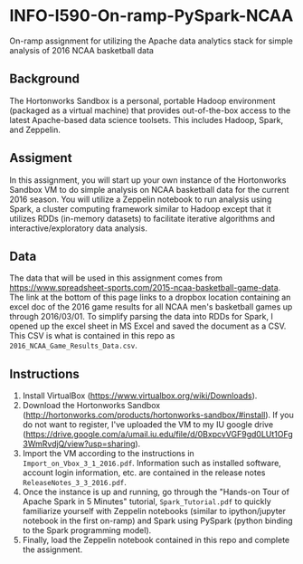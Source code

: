 # INFO-I590-On-ramp-PySpark-NCAA
On-ramp assignment for utilizing the Apache data analytics stack for simple analysis of 2016 NCAA basketball data

## Background
The Hortonworks Sandbox is a personal, portable Hadoop environment (packaged as a virtual machine) that provides out-of-the-box access to the latest Apache-based data science toolsets. This includes Hadoop, Spark, and Zeppelin.

## Assigment
In this assignment, you will start up your own instance of the Hortonworks Sandbox VM to do simple analysis on NCAA basketball data for the current 2016 season. You will utilize a Zeppelin notebook to run analysis using Spark, a cluster computing framework similar to Hadoop except that it utilizes RDDs (in-memory datasets) to facilitate iterative algorithms and interactive/exploratory data analysis.

## Data
The data that will be used in this assignment comes from https://www.spreadsheet-sports.com/2015-ncaa-basketball-game-data. The link at the bottom of this page links to a dropbox location containing an excel doc of the 2016 game results for all NCAA men's basketball games up through 2016/03/01. To simplify parsing the data into RDDs for Spark, I opened up the excel sheet in MS Excel and saved the document as a CSV. This CSV is what is contained in this repo as `2016_NCAA_Game_Results_Data.csv`.

## Instructions
1. Install VirtualBox (https://www.virtualbox.org/wiki/Downloads).
2. Download the Hortonworks Sandbox (http://hortonworks.com/products/hortonworks-sandbox/#install). If you do not want to register, I've uploaded the VM to my IU google drive (https://drive.google.com/a/umail.iu.edu/file/d/0BxpcvVGF9gd0LUt1OFg3WmRvdjQ/view?usp=sharing).
3. Import the VM according to the instructions in `Import_on_Vbox_3_1_2016.pdf`. Information such as installed software, account login information, etc. are contained in the release notes `ReleaseNotes_3_3_2016.pdf`.
4. Once the instance is up and running, go through the "Hands-on Tour of Apache Spark in 5 Minutes" tutorial, `Spark_Tutorial.pdf` to quickly familiarize yourself with Zeppelin notebooks (similar to ipython/jupyter notebook in the first on-ramp) and Spark using PySpark (python binding to the Spark programming model).
5. Finally, load the Zeppelin notebook contained in this repo and complete the assignment.
